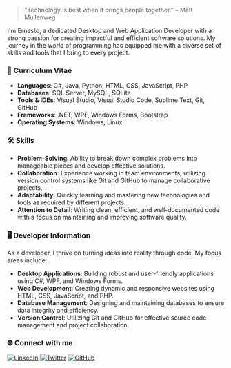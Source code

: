 > "Technology is best when it brings people together." – Matt Mullenweg

I'm Ernesto, a dedicated Desktop and Web Application Developer with a strong passion for creating impactful and efficient software solutions. My journey in the world of programming has equipped me with a diverse set of skills and tools that I bring to every project.

### 💼 Curriculum Vitae

- **Languages**: C#, Java, Python, HTML, CSS, JavaScript, PHP
- **Databases**: SQL Server, MySQL, SQLite
- **Tools & IDEs**: Visual Studio, Visual Studio Code, Sublime Text, Git, GitHub
- **Frameworks**: .NET, WPF, Windows Forms, Bootstrap
- **Operating Systems**: Windows, Linux

### 🛠️ Skills

- **Problem-Solving**: Ability to break down complex problems into manageable pieces and develop effective solutions.
- **Collaboration**: Experience working in team environments, utilizing version control systems like Git and GitHub to manage collaborative projects.
- **Adaptability**: Quickly learning and mastering new technologies and tools as required by different projects.
- **Attention to Detail**: Writing clean, efficient, and well-documented code with a focus on maintaining and improving software quality.

### 🖥️ Developer Information

As a developer, I thrive on turning ideas into reality through code. My focus areas include:

- **Desktop Applications**: Building robust and user-friendly applications using C#, WPF, and Windows Forms.
- **Web Development**: Creating dynamic and responsive websites using HTML, CSS, JavaScript, and PHP.
- **Database Management**: Designing and maintaining databases to ensure data integrity and efficiency.
- **Version Control**: Utilizing Git and GitHub for effective source code management and project collaboration.

### 🌐 Connect with me
[![LinkedIn](https://img.shields.io/badge/-LinkedIn-0077B5?style=flat&logo=linkedin&logoColor=white)](https://www.linkedin.com/in/tuusuario/)
[![Twitter](https://img.shields.io/badge/-Twitter-1DA1F2?style=flat&logo=twitter&logoColor=white)](https://twitter.com/tuusuario)
[![GitHub](https://img.shields.io/badge/-GitHub-181717?style=flat&logo=github&logoColor=white)](https://github.com/tuusuario)

